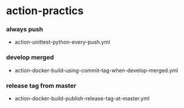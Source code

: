 # action-practics

### always push 
- action-unittest-python-every-push.yml

### develop merged
- action-docker-build-using-commit-tag-when-develop-merged.yml

### release tag from master 
- action-docker-build-publish-release-tag-at-master.yml
